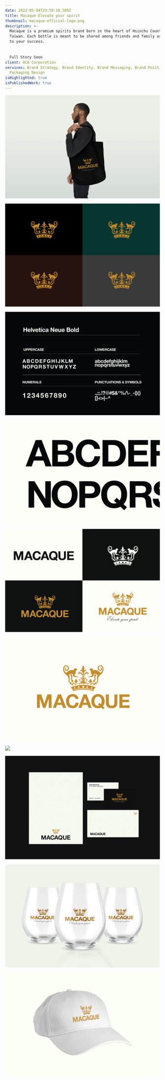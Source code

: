 ```yaml
---
date: 2022-05-04T23:59:10.505Z
title: Macaque-Elevate your spirit
thumbnail: macaque-official-logo.png
description: >-
  Macaque is a premium spirits brand born in the heart of Hsinchu County,
  Taiwan. Each bottle is meant to be shared among friends and family as we toast
  to your success.


  Full Story Soon
client: HCA Corporation
services: Brand Strategy, Brand Identity, Brand Messaging, Brand Positioning,
  Packaging Design
isHighlighted: true
isPublishedWork: true
---
```

![](men-with-canvas-bag-mockup.jpg)

![](macaque-mark-official.png)

![](official-typeface-macaqueartboard-1.png)

![](official-typeface-macaque-2artboard-1.png)

![](official-typeface-macaque-logoartboard-1.png)



![](official-logo-macaqueartboard-1.png)

![](embossed-logo-macaque.jpg)

![](20.png)

![](18.png)

![](29.png)